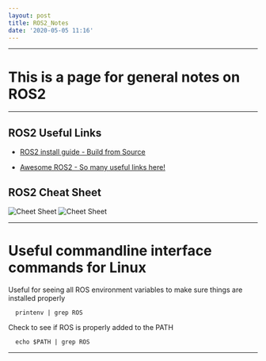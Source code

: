```yaml
---
layout: post
title: ROS2_Notes
date: '2020-05-05 11:16'
---
```


---

# This is a page for general notes on ROS2

---

## ROS2 Useful Links
>
- [ROS2 install guide - Build from Source](https://index.ros.org/doc/ros2/Installation/Eloquent/Linux-Development-Setup/)

- [Awesome ROS2 - So many useful links here!](https://github.com/fkromer/awesome-ros2)

>



## ROS2 Cheat Sheet
![Cheet Sheet](https://shspears.github.io/images/ros2_cheatsheet_1.png "ROS2 Cheet Sheet")
![Cheet Sheet](https://shspears.github.io/images/ros2_cheatsheet_2.png "ROS2 Cheet Sheet")

---
 # Useful commandline interface commands for Linux


Useful for seeing all ROS environment variables to make sure things are installed properly

      printenv | grep ROS

Check to see if ROS is properly added to the PATH

      echo $PATH | grep ROS

---


